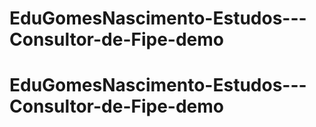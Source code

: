 # EduGomesNascimento-Estudos---Consultor-de-Fipe-demo
# EduGomesNascimento-Estudos---Consultor-de-Fipe-demo
